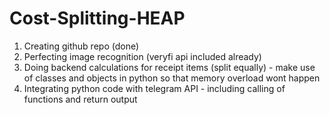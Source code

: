 # Cost-Splitting-HEAP

1. Creating github repo (done)
2. Perfecting image recognition (veryfi api included already)
3. Doing backend calculations for receipt items (split equally) - make use of classes and objects in python so that memory overload wont happen 
4. Integrating python code with telegram API - including calling of functions and return output 
